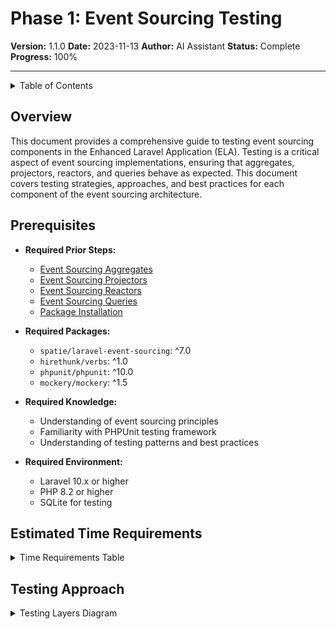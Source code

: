 # Phase 1: Event Sourcing Testing

**Version:** 1.1.0
**Date:** 2023-11-13
**Author:** AI Assistant
**Status:** Complete
**Progress:** 100%

---

<details>
<summary>Table of Contents</summary>

- [Overview](#overview)
- [Prerequisites](#prerequisites)
- [Estimated Time Requirements](#estimated-time-requirements)
- [Testing Approach](#testing-approach)
  - [Testing Layers](#testing-layers)
  - [Testing Strategies](#testing-strategies)
  - [Test Types](#test-types)
- [Testing Aggregates](#testing-aggregates)
  - [Aggregate Test Structure](#aggregate-test-structure)
  - [Testing Command Methods](#testing-command-methods)
  - [Testing Business Rules](#testing-business-rules)
  - [Testing Event Application](#testing-event-application)
- [Testing Projectors](#testing-projectors)
  - [Projector Test Structure](#projector-test-structure)
  - [Testing Event Handlers](#testing-event-handlers)
  - [Testing Read Models](#testing-read-models)
- [Testing Reactors](#testing-reactors)
  - [Reactor Test Structure](#reactor-test-structure)
  - [Testing Side Effects](#testing-side-effects)
  - [Mocking External Services](#mocking-external-services)
- [Testing Queries](#testing-queries)
  - [Query Test Structure](#query-test-structure)
  - [Testing Query Handlers](#testing-query-handlers)
  - [Testing Query Validation](#testing-query-validation)
- [Integration Testing](#integration-testing)
  - [Command to Query Flow](#command-to-query-flow)
  - [End-to-End Testing](#end-to-end-testing)
  - [Testing Event Replay](#testing-event-replay)
- [Test Examples](#test-examples)
  - [User Aggregate Tests](#user-aggregate-tests)
  - [Team Projector Tests](#team-projector-tests)
  - [Post Reactor Tests](#post-reactor-tests)
  - [Todo Query Tests](#todo-query-tests)
- [Common Patterns and Best Practices](#common-patterns-and-best-practices)
  - [Test Data Generation](#test-data-generation)
  - [Test Isolation](#test-isolation)
  - [Test Performance](#test-performance)
  - [Test Coverage](#test-coverage)
- [Troubleshooting](#troubleshooting)
  - [Common Issues](#common-issues)
  - [Solutions](#solutions)
- [Related Documents](#related-documents)
- [Version History](#version-history)
</details>

## Overview

This document provides a comprehensive guide to testing event sourcing components in the Enhanced Laravel Application (ELA). Testing is a critical aspect of event sourcing implementations, ensuring that aggregates, projectors, reactors, and queries behave as expected. This document covers testing strategies, approaches, and best practices for each component of the event sourcing architecture.

## Prerequisites

- **Required Prior Steps:**
  - [Event Sourcing Aggregates](020-000-aggregates.md)
  - [Event Sourcing Projectors](030-projectors.md)
  - [Event Sourcing Reactors](040-reactors.md)
  - [Event Sourcing Queries](060-queries.md)
  - [Package Installation](../030-core-components/010-package-installation.md)

- **Required Packages:**
  - `spatie/laravel-event-sourcing`: ^7.0
  - `hirethunk/verbs`: ^1.0
  - `phpunit/phpunit`: ^10.0
  - `mockery/mockery`: ^1.5

- **Required Knowledge:**
  - Understanding of event sourcing principles
  - Familiarity with PHPUnit testing framework
  - Understanding of testing patterns and best practices

- **Required Environment:**
  - Laravel 10.x or higher
  - PHP 8.2 or higher
  - SQLite for testing

## Estimated Time Requirements

<details>
<summary>Time Requirements Table</summary>

| Task | Estimated Time |
|------|----------------|
| Setting up testing environment | 2 hours |
| Writing aggregate tests | 2 hours per aggregate |
| Writing projector tests | 2 hours per projector |
| Writing reactor tests | 2 hours per reactor |
| Writing query tests | 1 hour per query |
| Writing integration tests | 4 hours |
| **Total** | **7+ hours per aggregate** |
</details>

## Testing Approach

<details>
<summary>Testing Layers Diagram</summary>

```mermaid
%%{init: {'theme': 'default', 'themeVariables': { 'primaryColor': '#f5f5f5', 'primaryTextColor': '#333333', 'primaryBorderColor': '#cccccc', 'lineColor': '#666666', 'secondaryColor': '#f0f0f0', 'tertiaryColor': '#ffffff' }}}%%
pyramid-schema
    Testing Pyramid
    Unit Tests: 70
    Integration Tests: 20
    End-to-End Tests: 10
```text

For dark mode, see [Testing Layers (Dark Mode)](../../illustrations/mermaid/dark/testing-layers-dark.mmd)
</details>

### Testing Layers

Testing event sourcing components involves multiple layers:

1. **Unit Tests**: Test individual components in isolation
   - Aggregate command methods
   - Projector event handlers
   - Reactor event handlers
   - Query handlers

2. **Integration Tests**: Test interactions between components
   - Command to event flow
   - Event to projection flow
   - Event to reaction flow
   - Command to query flow

3. **End-to-End Tests**: Test complete flows from command to query
   - User registration to user retrieval
   - Team creation to team listing
   - Post publication to post search

### Testing Strategies

Several testing strategies are employed:

1. **Behavior-Driven Testing**: Focus on the behavior of components
2. **State-Based Testing**: Verify the state of aggregates and read models
3. **Interaction Testing**: Verify interactions between components
4. **Snapshot Testing**: Compare current state with expected snapshots

### Test Types

Different types of tests are used for different components:

1. **Aggregate Tests**: Test aggregate behavior and state transitions
2. **Projector Tests**: Test read model creation and updates
3. **Reactor Tests**: Test side effects triggered by events
4. **Query Tests**: Test query handling and result formatting
5. **Integration Tests**: Test complete flows from command to query

## Testing Aggregates

<details>
<summary>Test Structure Diagram</summary>

```mermaid
%%{init: {'theme': 'default', 'themeVariables': { 'primaryColor': '#f5f5f5', 'primaryTextColor': '#333333', 'primaryBorderColor': '#cccccc', 'lineColor': '#666666', 'secondaryColor': '#f0f0f0', 'tertiaryColor': '#ffffff' }}}%%
classDiagram
    class TestCase {
        +setUp()
        +tearDown()
    }

    class AggregateTest {
        +it_can_execute_command()
        +it_cannot_execute_invalid_command()
        +it_applies_event_correctly()
    }

    class ProjectorTest {
        +it_creates_read_model_from_event()
        +it_updates_read_model_from_event()
        +it_deletes_read_model_from_event()
    }

    class ReactorTest {
        +it_triggers_side_effect_from_event()
        +it_handles_external_service_failure()
    }

    class QueryTest {
        +it_returns_correct_data()
        +it_validates_input_correctly()
        +it_handles_empty_results()
    }

    TestCase <|-- AggregateTest
    TestCase <|-- ProjectorTest
    TestCase <|-- ReactorTest
    TestCase <|-- QueryTest
```php
For dark mode, see [Test Structure (Dark Mode)](../../illustrations/mermaid/dark/test-structure-dark.mmd)
</details>

### Aggregate Test Structure

Aggregate tests follow a standard structure:

```php
<?php

namespace Tests\Unit\Aggregates;

use Tests\TestCase;
use App\Aggregates\UserAggregateRoot;
use App\Events\Users\UserRegistered;
use App\Events\Users\UserActivated;
use App\States\User\PendingActivation;
use App\States\User\Active;
use App\Exceptions\Users\InvalidUserStateTransitionException;

class UserAggregateTest extends TestCase
{
    /** @test */
    public function it_can_register_a_user()
    {
        // Arrange
        $aggregate = UserAggregateRoot::retrieve('user-id');

        // Act
        $aggregate->registerUser('John Doe', 'john@example.com', ['bio' => 'Test bio']);

        // Assert
        $events = $aggregate->getRecordedEvents();
        $this->assertCount(1, $events);
        $this->assertInstanceOf(UserRegistered::class, $events[0]);
        $this->assertEquals('John Doe', $events[0]->payload['name']);
        $this->assertEquals('john@example.com', $events[0]->payload['email']);
        $this->assertEquals(['bio' => 'Test bio'], $events[0]->payload['profile']);
    }

    /** @test */
    public function it_can_activate_a_user()
    {
        // Arrange
        $aggregate = UserAggregateRoot::retrieve('user-id')
            ->registerUser('John Doe', 'john@example.com');

        // Clear recorded events
        $aggregate->clearRecordedEvents();

        // Act
        $aggregate->activateUser();

        // Assert
        $events = $aggregate->getRecordedEvents();
        $this->assertCount(1, $events);
        $this->assertInstanceOf(UserActivated::class, $events[0]);
    }

    /** @test */
    public function it_cannot_activate_an_already_active_user()
    {
        // Arrange
        $aggregate = UserAggregateRoot::retrieve('user-id')
            ->registerUser('John Doe', 'john@example.com')
            ->activateUser();

        // Clear recorded events
        $aggregate->clearRecordedEvents();

        // Act & Assert
        $this->expectException(InvalidUserStateTransitionException::class);
        $aggregate->activateUser();
    }
}
```text

### Testing Command Methods

Command methods are tested by:

1. Setting up the aggregate in the desired state
2. Executing the command method
3. Asserting that the expected events are recorded
4. Asserting that the aggregate state is updated correctly

```php
/** @test */
public function it_can_update_user_profile()
{
    // Arrange
    $aggregate = UserAggregateRoot::retrieve('user-id')
        ->registerUser('John Doe', 'john@example.com')
        ->activateUser();

    // Clear recorded events
    $aggregate->clearRecordedEvents();

    // Act
    $aggregate->updateUserProfile('John Smith', ['bio' => 'Updated bio']);

    // Assert
    $events = $aggregate->getRecordedEvents();
    $this->assertCount(1, $events);
    $this->assertInstanceOf(UserProfileUpdated::class, $events[0]);
    $this->assertEquals('John Smith', $events[0]->payload['name']);
    $this->assertEquals(['bio' => 'Updated bio'], $events[0]->payload['profile']);
}
```php
### Testing Business Rules

Business rules are tested by:

1. Setting up the aggregate in a state that violates a business rule
2. Executing a command method that should fail
3. Asserting that the expected exception is thrown

```php
/** @test */
public function it_cannot_update_profile_of_deactivated_user()
{
    // Arrange
    $aggregate = UserAggregateRoot::retrieve('user-id')
        ->registerUser('John Doe', 'john@example.com')
        ->activateUser()
        ->deactivateUser('No longer active');

    // Act & Assert
    $this->expectException(InvalidUserStateTransitionException::class);
    $aggregate->updateUserProfile('John Smith', ['bio' => 'Updated bio']);
}
```text

### Testing Event Application

Event application is tested by:

1. Creating an aggregate instance
2. Applying events to the aggregate
3. Asserting that the aggregate state is updated correctly

```php
/** @test */
public function it_applies_user_registered_event()
{
    // Arrange
    $event = new UserRegistered([
        'name' => 'John Doe',
        'email' => 'john@example.com',
        'profile' => ['bio' => 'Test bio'],
        'registered_at' => now(),
    ]);

    // Act
    $aggregate = UserAggregateRoot::retrieve('user-id');
    $aggregate->apply($event);

    // Assert
    $this->assertEquals('John Doe', $aggregate->name);
    $this->assertEquals('john@example.com', $aggregate->email);
    $this->assertEquals(['bio' => 'Test bio'], $aggregate->profile);
    $this->assertEquals(PendingActivation::class, $aggregate->state);
}
```php
## Testing Projectors

### Projector Test Structure

Projector tests follow a standard structure:

```php
<?php

namespace Tests\Unit\Projectors;

use Tests\TestCase;
use App\Projectors\UserProjector;
use App\Events\Users\UserRegistered;
use App\Events\Users\UserActivated;
use App\Models\User;
use App\States\User\PendingActivation;
use App\States\User\Active;
use Illuminate\Support\Str;

class UserProjectorTest extends TestCase
{
    protected UserProjector $projector;

    protected function setUp(): void
    {
        parent::setUp();

        $this->projector = new UserProjector();
    }

    /** @test */
    public function it_creates_a_user_when_user_registered_event_is_handled()
    {
        // Arrange
        $uuid = (string) Str::uuid();
        $event = new UserRegistered([
            'name' => 'John Doe',
            'email' => 'john@example.com',
            'profile' => ['bio' => 'Test bio'],
            'registered_at' => now(),
        ]);

        // Act
        $this->projector->onUserRegistered($event, $uuid);

        // Assert
        $this->assertDatabaseHas('users', [
            'id' => $uuid,
            'name' => 'John Doe',
            'email' => 'john@example.com',
            'state' => PendingActivation::class,
        ]);

        $user = User::find($uuid);
        $this->assertEquals(['bio' => 'Test bio'], $user->profile);
    }

    /** @test */
    public function it_updates_user_state_when_user_activated_event_is_handled()
    {
        // Arrange
        $uuid = (string) Str::uuid();
        $user = User::create([
            'id' => $uuid,
            'name' => 'John Doe',
            'email' => 'john@example.com',
            'profile' => ['bio' => 'Test bio'],
            'state' => PendingActivation::class,
        ]);

        $event = new UserActivated([
            'activated_at' => now(),
        ]);

        // Act
        $this->projector->onUserActivated($event, $uuid);

        // Assert
        $this->assertDatabaseHas('users', [
            'id' => $uuid,
            'state' => Active::class,
        ]);

        $user->refresh();
        $this->assertTrue($user->state->equals(new Active()));
    }
}
```text

### Testing Event Handlers

Event handlers are tested by:

1. Creating an event instance
2. Executing the event handler method
3. Asserting that the read model is updated correctly

```php
/** @test */
public function it_updates_user_profile_when_user_profile_updated_event_is_handled()
{
    // Arrange
    $uuid = (string) Str::uuid();
    $user = User::create([
        'id' => $uuid,
        'name' => 'John Doe',
        'email' => 'john@example.com',
        'profile' => ['bio' => 'Test bio'],
        'state' => Active::class,
    ]);

    $event = new UserProfileUpdated([
        'name' => 'John Smith',
        'profile' => ['bio' => 'Updated bio'],
        'updated_at' => now(),
    ]);

    // Act
    $this->projector->onUserProfileUpdated($event, $uuid);

    // Assert
    $this->assertDatabaseHas('users', [
        'id' => $uuid,
        'name' => 'John Smith',
    ]);

    $user->refresh();
    $this->assertEquals(['bio' => 'Updated bio'], $user->profile);
}
```php
### Testing Read Models

Read models are tested by:

1. Setting up the read model in a specific state
2. Executing the event handler method
3. Asserting that the read model is updated correctly

```php
/** @test */
public function it_soft_deletes_user_when_user_archived_event_is_handled()
{
    // Arrange
    $uuid = (string) Str::uuid();
    $user = User::create([
        'id' => $uuid,
        'name' => 'John Doe',
        'email' => 'john@example.com',
        'profile' => ['bio' => 'Test bio'],
        'state' => Active::class,
    ]);

    $event = new UserArchived([
        'reason' => 'No longer needed',
        'archived_at' => now(),
    ]);

    // Act
    $this->projector->onUserArchived($event, $uuid);

    // Assert
    $this->assertSoftDeleted('users', [
        'id' => $uuid,
    ]);

    $user = User::withTrashed()->find($uuid);
    $this->assertTrue($user->state->equals(new Archived()));
}
```text

## Testing Reactors

### Reactor Test Structure

Reactor tests follow a standard structure:

```php
<?php

namespace Tests\Unit\Reactors;

use Tests\TestCase;
use App\Reactors\UserReactor;
use App\Events\Users\UserRegistered;
use App\Events\Users\UserActivated;
use App\Mail\WelcomeEmail;
use App\Mail\AccountActivatedEmail;
use Illuminate\Support\Facades\Mail;
use Illuminate\Support\Str;

class UserReactorTest extends TestCase
{
    protected UserReactor $reactor;

    protected function setUp(): void
    {
        parent::setUp();

        $this->reactor = new UserReactor();

        // Fake mail
        Mail::fake();
    }

    /** @test */
    public function it_sends_welcome_email_when_user_registered_event_is_handled()
    {
        // Arrange
        $uuid = (string) Str::uuid();
        $event = new UserRegistered([
            'name' => 'John Doe',
            'email' => 'john@example.com',
            'profile' => ['bio' => 'Test bio'],
            'registered_at' => now(),
        ]);

        // Act
        $this->reactor->onUserRegistered($event, $uuid);

        // Assert
        Mail::assertSent(WelcomeEmail::class, function ($mail) {
            return $mail->hasTo('john@example.com') &&
                   $mail->name === 'John Doe';
        });
    }

    /** @test */
    public function it_sends_activation_email_when_user_activated_event_is_handled()
    {
        // Arrange
        $uuid = (string) Str::uuid();
        $user = User::create([
            'id' => $uuid,
            'name' => 'John Doe',
            'email' => 'john@example.com',
            'profile' => ['bio' => 'Test bio'],
            'state' => PendingActivation::class,
        ]);

        $event = new UserActivated([
            'activated_at' => now(),
        ]);

        // Act
        $this->reactor->onUserActivated($event, $uuid);

        // Assert
        Mail::assertSent(AccountActivatedEmail::class, function ($mail) {
            return $mail->hasTo('john@example.com') &&
                   $mail->name === 'John Doe';
        });
    }
}
```php
### Testing Side Effects

Side effects are tested by:

1. Faking the service that handles the side effect (e.g., Mail, Notification)
2. Executing the reactor event handler method
3. Asserting that the side effect is triggered correctly

```php
/** @test */
public function it_sends_deactivation_email_when_user_deactivated_event_is_handled()
{
    // Arrange
    $uuid = (string) Str::uuid();
    $user = User::create([
        'id' => $uuid,
        'name' => 'John Doe',
        'email' => 'john@example.com',
        'profile' => ['bio' => 'Test bio'],
        'state' => Active::class,
    ]);

    $event = new UserDeactivated([
        'reason' => 'No longer active',
        'deactivated_at' => now(),
    ]);

    // Act
    $this->reactor->onUserDeactivated($event, $uuid);

    // Assert
    Mail::assertSent(AccountDeactivatedEmail::class, function ($mail) use ($event) {
        return $mail->hasTo('john@example.com') &&
               $mail->name === 'John Doe' &&
               $mail->reason === 'No longer active';
    });
}
```text

### Mocking External Services

External services are mocked to isolate the reactor:

```php
/** @test */
public function it_logs_user_registration_when_user_registered_event_is_handled()
{
    // Arrange
    $uuid = (string) Str::uuid();
    $event = new UserRegistered([
        'name' => 'John Doe',
        'email' => 'john@example.com',
        'profile' => ['bio' => 'Test bio'],
        'registered_at' => now(),
    ]);

    // Mock the logger
    $loggerMock = Mockery::mock('Illuminate\Log\LogManager');
    $loggerMock->shouldReceive('info')
        ->once()
        ->with("User registered: john@example.com");

    $this->app->instance('log', $loggerMock);

    // Act
    $this->reactor->onUserRegistered($event, $uuid);

    // Assert
    // Assertion is handled by the mock expectations
}
```php
## Testing Queries

### Query Test Structure

Query tests follow a standard structure:

```php
<?php

namespace Tests\Unit\Queries;

use Tests\TestCase;
use App\Queries\Users\GetUserQuery;
use App\QueryHandlers\Users\GetUserQueryHandler;
use App\Models\User;
use App\States\User\Active;
use Illuminate\Support\Str;

class GetUserQueryTest extends TestCase
{
    protected GetUserQueryHandler $handler;

    protected function setUp(): void
    {
        parent::setUp();

        $this->handler = new GetUserQueryHandler();
    }

    /** @test */
    public function it_returns_user_by_id()
    {
        // Arrange
        $uuid = (string) Str::uuid();
        $user = User::create([
            'id' => $uuid,
            'name' => 'John Doe',
            'email' => 'john@example.com',
            'profile' => ['bio' => 'Test bio'],
            'state' => Active::class,
        ]);

        $query = new GetUserQuery($uuid);

        // Act
        $result = $this->handler->handle($query);

        // Assert
        $this->assertInstanceOf(User::class, $result);
        $this->assertEquals($uuid, $result->id);
        $this->assertEquals('John Doe', $result->name);
        $this->assertEquals('john@example.com', $result->email);
    }

    /** @test */
    public function it_throws_exception_when_user_not_found()
    {
        // Arrange
        $uuid = (string) Str::uuid();
        $query = new GetUserQuery($uuid);

        // Act & Assert
        $this->expectException(\Illuminate\Database\Eloquent\ModelNotFoundException::class);
        $this->handler->handle($query);
    }
}
```text

### Testing Query Handlers

Query handlers are tested by:

1. Setting up the necessary data in the database
2. Creating a query instance
3. Executing the query handler
4. Asserting that the result matches the expected output

```php
/** @test */
public function it_returns_paginated_users()
{
    // Arrange
    User::create([
        'id' => (string) Str::uuid(),
        'name' => 'John Doe',
        'email' => 'john@example.com',
        'state' => Active::class,
    ]);

    User::create([
        'id' => (string) Str::uuid(),
        'name' => 'Jane Smith',
        'email' => 'jane@example.com',
        'state' => Active::class,
    ]);

    $query = new ListUsersQuery(
        search: null,
        state: null,
        sortBy: 'name',
        sortDirection: 'asc',
        page: 1,
        perPage: 10
    );

    $handler = new ListUsersQueryHandler();

    // Act
    $result = $handler->handle($query);

    // Assert
    $this->assertInstanceOf(\Illuminate\Pagination\LengthAwarePaginator::class, $result);
    $this->assertEquals(2, $result->total());
    $this->assertEquals('Jane Smith', $result->items()[0]->name);
    $this->assertEquals('John Doe', $result->items()[1]->name);
}
```php
### Testing Query Validation

Query validation is tested by:

1. Creating a query instance with invalid data
2. Executing the query through the query bus
3. Asserting that the expected validation exception is thrown

```php
/** @test */
public function it_validates_query_parameters()
{
    // Arrange
    $query = new ListUsersQuery(
        search: null,
        state: 'invalid_state', // Invalid state
        sortBy: 'name',
        sortDirection: 'asc',
        page: 0, // Invalid page
        perPage: 200 // Invalid perPage
    );

    // Act & Assert
    try {
        $this->queryBus->dispatch($query);
        $this->fail('Expected validation exception was not thrown');
    } catch (\Illuminate\Validation\ValidationException $e) {
        $this->assertArrayHasKey('state', $e->errors());
        $this->assertArrayHasKey('page', $e->errors());
        $this->assertArrayHasKey('perPage', $e->errors());
    }
}
```text

## Integration Testing

<details>
<summary>Integration Testing Flow Diagram</summary>

```mermaid
%%{init: {'theme': 'default', 'themeVariables': { 'primaryColor': '#f5f5f5', 'primaryTextColor': '#333333', 'primaryBorderColor': '#cccccc', 'lineColor': '#666666', 'secondaryColor': '#f0f0f0', 'tertiaryColor': '#ffffff' }}}%%
sequenceDiagram
    participant Test as Test Case
    participant Command as Command
    participant Aggregate as Aggregate
    participant Event as Event Store
    participant Projector as Projector
    participant ReadModel as Read Model
    participant Query as Query

    Test->>Command: Dispatch Command
    Command->>Aggregate: Handle Command
    Aggregate->>Event: Record Events
    Event->>Projector: Process Events
    Projector->>ReadModel: Update Read Model
    Test->>Query: Execute Query
    Query->>ReadModel: Retrieve Data
    ReadModel->>Query: Return Data
    Query->>Test: Return Result
    Test->>Test: Assert Result
```php
For dark mode, see [Integration Testing Flow (Dark Mode)](../../illustrations/mermaid/dark/integration-testing-flow-dark.mmd)
</details>

### Command to Query Flow

Integration tests for the command to query flow follow this structure:

```php
<?php

namespace Tests\Integration;

use Tests\TestCase;
use App\Commands\Users\RegisterUserCommand;
use App\Queries\Users\GetUserQuery;
use Illuminate\Support\Str;

class UserIntegrationTest extends TestCase
{
    /** @test */
    public function it_can_register_and_retrieve_a_user()
    {
        // Arrange
        $name = 'John Doe';
        $email = 'john@example.com';
        $profile = ['bio' => 'Test bio'];

        $command = new RegisterUserCommand($name, $email, $profile);

        // Act - Execute the command
        $userId = $this->commandBus->dispatch($command);

        // Assert - Verify the user was created
        $this->assertDatabaseHas('users', [
            'id' => $userId,
            'name' => $name,
            'email' => $email,
        ]);

        // Act - Retrieve the user
        $query = new GetUserQuery($userId);
        $user = $this->queryBus->dispatch($query);

        // Assert - Verify the retrieved user
        $this->assertEquals($userId, $user->id);
        $this->assertEquals($name, $user->name);
        $this->assertEquals($email, $user->email);
        $this->assertEquals($profile, $user->profile);
    }
}
```text

### End-to-End Testing

End-to-end tests cover complete flows from HTTP request to response:

```php
<?php

namespace Tests\Feature;

use Tests\TestCase;
use App\Models\User;
use App\States\User\Active;
use Illuminate\Support\Str;

class UserFeatureTest extends TestCase
{
    /** @test */
    public function it_can_register_a_user()
    {
        // Arrange
        $data = [
            'name' => 'John Doe',
            'email' => 'john@example.com',
            'password' => 'password',
            'password_confirmation' => 'password',
            'bio' => 'Test bio',
        ];

        // Act
        $response = $this->postJson('/api/users/register', $data);

        // Assert
        $response->assertStatus(201);
        $response->assertJsonStructure([
            'id',
            'name',
            'email',
        ]);

        $userId = $response->json('id');

        $this->assertDatabaseHas('users', [
            'id' => $userId,
            'name' => 'John Doe',
            'email' => 'john@example.com',
        ]);
    }

    /** @test */
    public function it_can_retrieve_a_user()
    {
        // Arrange
        $user = User::create([
            'id' => (string) Str::uuid(),
            'name' => 'John Doe',
            'email' => 'john@example.com',
            'password' => bcrypt('password'),
            'profile' => ['bio' => 'Test bio'],
            'state' => Active::class,
        ]);

        // Act
        $response = $this->getJson('/api/users/' . $user->id);

        // Assert
        $response->assertStatus(200);
        $response->assertJson([
            'id' => $user->id,
            'name' => 'John Doe',
            'email' => 'john@example.com',
        ]);
    }
}
```php
### Testing Event Replay

Event replay is tested to ensure that projections can be rebuilt correctly:

```php
<?php

namespace Tests\Integration;

use Tests\TestCase;
use App\Commands\Users\RegisterUserCommand;
use App\Commands\Users\ActivateUserCommand;
use App\Models\User;
use App\Projectors\UserProjector;
use Illuminate\Support\Facades\Artisan;

class EventReplayTest extends TestCase
{
    /** @test */
    public function it_can_rebuild_projections_from_events()
    {
        // Arrange - Create a user
        $command = new RegisterUserCommand('John Doe', 'john@example.com', ['bio' => 'Test bio']);
        $userId = $this->commandBus->dispatch($command);

        // Activate the user
        $activateCommand = new ActivateUserCommand($userId);
        $this->commandBus->dispatch($activateCommand);

        // Verify the user exists
        $this->assertDatabaseHas('users', [
            'id' => $userId,
            'name' => 'John Doe',
            'email' => 'john@example.com',
        ]);

        // Act - Delete the user from the database (but not the events)
        User::where('id', $userId)->delete();

        // Verify the user no longer exists
        $this->assertDatabaseMissing('users', [
            'id' => $userId,
        ]);

        // Replay events
        Artisan::call('event-sourcing:replay', [
            '--projector' => [UserProjector::class],
        ]);

        // Assert - Verify the user was rebuilt
        $this->assertDatabaseHas('users', [
            'id' => $userId,
            'name' => 'John Doe',
            'email' => 'john@example.com',
        ]);

        // Verify the user state is correct
        $user = User::find($userId);
        $this->assertTrue($user->state->equals(new Active()));
    }
}
```text

## Test Examples

### User Aggregate Tests

```php
<?php

namespace Tests\Unit\Aggregates;

use Tests\TestCase;
use App\Aggregates\UserAggregateRoot;
use App\Events\Users\UserRegistered;
use App\Events\Users\UserActivated;
use App\Events\Users\UserProfileUpdated;
use App\Events\Users\UserDeactivated;
use App\Exceptions\Users\InvalidUserStateTransitionException;

class UserAggregateTest extends TestCase
{
    /** @test */
    public function it_can_register_a_user()
    {
        // Arrange
        $aggregate = UserAggregateRoot::retrieve('user-id');

        // Act
        $aggregate->registerUser('John Doe', 'john@example.com', ['bio' => 'Test bio']);

        // Assert
        $events = $aggregate->getRecordedEvents();
        $this->assertCount(1, $events);
        $this->assertInstanceOf(UserRegistered::class, $events[0]);
        $this->assertEquals('John Doe', $events[0]->payload['name']);
        $this->assertEquals('john@example.com', $events[0]->payload['email']);
        $this->assertEquals(['bio' => 'Test bio'], $events[0]->payload['profile']);
    }

    /** @test */
    public function it_can_activate_a_user()
    {
        // Arrange
        $aggregate = UserAggregateRoot::retrieve('user-id')
            ->registerUser('John Doe', 'john@example.com');

        // Clear recorded events
        $aggregate->clearRecordedEvents();

        // Act
        $aggregate->activateUser();

        // Assert
        $events = $aggregate->getRecordedEvents();
        $this->assertCount(1, $events);
        $this->assertInstanceOf(UserActivated::class, $events[0]);
    }

    /** @test */
    public function it_cannot_activate_an_already_active_user()
    {
        // Arrange
        $aggregate = UserAggregateRoot::retrieve('user-id')
            ->registerUser('John Doe', 'john@example.com')
            ->activateUser();

        // Act & Assert
        $this->expectException(InvalidUserStateTransitionException::class);
        $aggregate->activateUser();
    }
}
```php
### Team Projector Tests

```php
<?php

namespace Tests\Unit\Projectors;

use Tests\TestCase;
use App\Projectors\TeamProjector;
use App\Events\Teams\TeamCreated;
use App\Events\Teams\TeamMemberAdded;
use App\Models\Team;
use App\Models\TeamMember;
use App\States\Team\Forming;
use App\States\Team\Active;
use Illuminate\Support\Str;

class TeamProjectorTest extends TestCase
{
    protected TeamProjector $projector;

    protected function setUp(): void
    {
        parent::setUp();

        $this->projector = new TeamProjector();
    }

    /** @test */
    public function it_creates_a_team_when_team_created_event_is_handled()
    {
        // Arrange
        $uuid = (string) Str::uuid();
        $event = new TeamCreated([
            'name' => 'Test Team',
            'slug' => 'test-team',
            'description' => 'Test team description',
            'settings' => ['setting1' => 'value1'],
            'owner_id' => 'user-id',
            'created_at' => now(),
        ]);

        // Act
        $this->projector->onTeamCreated($event, $uuid);

        // Assert
        $this->assertDatabaseHas('teams', [
            'id' => $uuid,
            'name' => 'Test Team',
            'slug' => 'test-team',
            'description' => 'Test team description',
            'state' => Forming::class,
        ]);

        $team = Team::find($uuid);
        $this->assertEquals(['setting1' => 'value1'], $team->settings);
    }

    /** @test */
    public function it_adds_a_team_member_when_team_member_added_event_is_handled()
    {
        // Arrange
        $uuid = (string) Str::uuid();
        $team = Team::create([
            'id' => $uuid,
            'name' => 'Test Team',
            'slug' => 'test-team',
            'description' => 'Test team description',
            'settings' => ['setting1' => 'value1'],
            'state' => Forming::class,
        ]);

        $event = new TeamMemberAdded([
            'user_id' => 'user-id',
            'role' => 'owner',
            'added_at' => now(),
        ]);

        // Act
        $this->projector->onTeamMemberAdded($event, $uuid);

        // Assert
        $this->assertDatabaseHas('team_members', [
            'team_id' => $uuid,
            'user_id' => 'user-id',
            'role' => 'owner',
        ]);

        $team->refresh();
        $this->assertTrue($team->state->equals(new Active()));
    }
}
```text

### Post Reactor Tests

```php
<?php

namespace Tests\Unit\Reactors;

use Tests\TestCase;
use App\Reactors\PostReactor;
use App\Events\Posts\PostPublished;
use App\Models\Post;
use App\Models\User;
use App\Mail\PostPublishedEmail;
use Illuminate\Support\Facades\Mail;
use Illuminate\Support\Str;

class PostReactorTest extends TestCase
{
    protected PostReactor $reactor;

    protected function setUp(): void
    {
        parent::setUp();

        $this->reactor = new PostReactor();

        // Fake mail
        Mail::fake();
    }

    /** @test */
    public function it_sends_email_when_post_published_event_is_handled()
    {
        // Arrange
        $uuid = (string) Str::uuid();
        $author = User::create([
            'id' => 'user-id',
            'name' => 'John Doe',
            'email' => 'john@example.com',
        ]);

        $post = Post::create([
            'id' => $uuid,
            'title' => 'Test Post',
            'slug' => 'test-post',
            'content' => 'Test content',
            'excerpt' => 'Test excerpt',
            'author_id' => 'user-id',
        ]);

        $event = new PostPublished([
            'published_at' => now(),
        ]);

        // Act
        $this->reactor->onPostPublished($event, $uuid);

        // Assert
        Mail::assertSent(PostPublishedEmail::class, function ($mail) use ($post) {
            return $mail->hasTo('john@example.com') &&
                   $mail->title === 'Test Post' &&
                   $mail->slug === 'test-post';
        });
    }
}
```php
### Todo Query Tests

```php
<?php

namespace Tests\Unit\Queries;

use Tests\TestCase;
use App\Queries\Todos\ListTodosQuery;
use App\QueryHandlers\Todos\ListTodosQueryHandler;
use App\Models\Todo;
use App\Models\User;
use App\Models\Team;
use App\States\Todo\Pending;
use App\States\Todo\Completed;
use Illuminate\Support\Str;

class ListTodosQueryTest extends TestCase
{
    protected ListTodosQueryHandler $handler;

    protected function setUp(): void
    {
        parent::setUp();

        $this->handler = new ListTodosQueryHandler();
    }

    /** @test */
    public function it_returns_filtered_todos()
    {
        // Arrange
        $team = Team::create([
            'id' => (string) Str::uuid(),
            'name' => 'Test Team',
        ]);

        $user = User::create([
            'id' => (string) Str::uuid(),
            'name' => 'John Doe',
            'email' => 'john@example.com',
        ]);

        // Create a pending todo
        Todo::create([
            'id' => (string) Str::uuid(),
            'title' => 'Pending Todo',
            'description' => 'This is a pending todo',
            'team_id' => $team->id,
            'user_id' => $user->id,
            'state' => Pending::class,
        ]);

        // Create a completed todo
        Todo::create([
            'id' => (string) Str::uuid(),
            'title' => 'Completed Todo',
            'description' => 'This is a completed todo',
            'team_id' => $team->id,
            'user_id' => $user->id,
            'state' => Completed::class,
        ]);

        $query = new ListTodosQuery(
            search: null,
            state: 'pending',
            userId: $user->id,
            teamId: $team->id,
            tags: null,
            sortBy: 'title',
            sortDirection: 'asc',
            page: 1,
            perPage: 10
        );

        // Act
        $result = $this->handler->handle($query);

        // Assert
        $this->assertInstanceOf(\Illuminate\Pagination\LengthAwarePaginator::class, $result);
        $this->assertEquals(1, $result->total());
        $this->assertEquals('Pending Todo', $result->items()[0]->title);
    }
}
```text

## Common Patterns and Best Practices

### Test Data Generation

Use factories to generate test data:

```php
// Create a user
$user = User::factory()->create([
    'state' => Active::class,
]);

// Create a team with members
$team = Team::factory()
    ->has(TeamMember::factory()->count(3))
    ->create([
        'state' => Active::class,
    ]);
```php
### Test Isolation

Ensure tests are isolated from each other:

```php
protected function setUp(): void
{
    parent::setUp();

    // Use a separate database connection for testing
    $this->app['config']->set('database.default', 'sqlite');
    $this->app['config']->set('database.connections.sqlite', [
        'driver' => 'sqlite',
        'database' => ':memory:',
        'prefix' => '',
    ]);

    // Migrate the database
    $this->artisan('migrate:fresh');
}
```text

### Test Performance

Optimize tests for performance:

```php
// Use database transactions to speed up tests
use Illuminate\Foundation\Testing\DatabaseTransactions;

class UserAggregateTest extends TestCase
{
    use DatabaseTransactions;

    // Test methods
}
```php
### Test Coverage

Ensure comprehensive test coverage:

```php
// Run tests with coverage report
$ vendor/bin/phpunit --coverage-html coverage
```text

## Troubleshooting

### Common Issues

<details>
<summary>Tests failing due to missing events</summary>

**Symptoms:**
- Tests fail with errors about missing events
- Aggregates don't behave as expected in tests

**Possible Causes:**
- Events not being recorded correctly
- Events not being applied correctly
- Missing apply methods

**Solutions:**
1. Ensure events are being recorded with `recordThat()`
2. Ensure apply methods are implemented correctly
3. Check that event classes are correctly defined
4. Verify that event payloads contain all required data
</details>

<details>
<summary>Projector tests failing</summary>

**Symptoms:**
- Projector tests fail with database errors
- Read models not being updated correctly

**Possible Causes:**
- Missing database migrations
- Incorrect event handling in projectors
- Database constraints or validation errors

**Solutions:**
1. Ensure database migrations are run before tests
2. Verify that projector event handlers are implemented correctly
3. Check database constraints and validation rules
4. Use database transactions to isolate tests
</details>

<details>
<summary>Reactor tests failing</summary>

**Symptoms:**
- Reactor tests fail with errors about missing services
- Side effects not being triggered correctly

**Possible Causes:**
- Missing service mocks
- Incorrect event handling in reactors
- External dependencies not being mocked correctly

**Solutions:**
1. Ensure all external services are mocked or faked
2. Verify that reactor event handlers are implemented correctly
3. Check that mock expectations are set up correctly
4. Use Laravel's built-in fakes for Mail, Notification, etc.
</details>

### Solutions

For detailed solutions to common issues, refer to the following resources:

- [Spatie Event Sourcing Documentation](https:/spatie.be/docs/laravel-event-sourcing)
- [Laravel Testing Documentation](https:/laravel.com/docs/testing)
- [PHPUnit Documentation](https:/phpunit.readthedocs.io)

## Related Documents

- [Event Sourcing Aggregates](020-000-aggregates.md) - Overview of aggregate implementation in event sourcing
- [Event Sourcing Projectors](030-projectors.md) - Detailed documentation on projector implementation
- [Event Sourcing Reactors](040-reactors.md) - Detailed documentation on reactor implementation
- [Event Sourcing Queries](060-queries.md) - Detailed documentation on query implementation

## Version History

<details>
<summary>Version History Table</summary>

| Version | Date | Changes | Author |
|---------|------|---------|--------|
| 1.1.0 | 2025-05-18 | Added testing layers diagram, test structure diagram, integration testing flow diagram, wrapped tables in collapsible sections | AI Assistant |
| 1.0.0 | 2025-05-18 | Initial version | AI Assistant |
</details>
